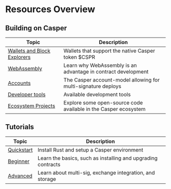 # Resources Overview

## Building on Casper

| Topic                                                       | Description                                                      |
| ----------------------------------------------------------- | ---------------------------------------------------------------- |
| [Wallets and Block Explorers](./build-on-casper.md#wallets) | Wallets that support the native Casper token $CSPR |
| [WebAssembly](./build-on-casper.md#developer-friendly-language) | Learn why WebAssembly is an advantage in contract development |
| [Accounts](./build-on-casper.md#powerful-accounts) | The Casper account-model allowing for multi-signature deploys |
| [Developer tools](./build-on-casper.md#development-tools) | Available development tools |
| [Ecosystem Projects](./casper-open-source-software.md) | Explore some open-source code available in the Casper ecosystem |

## Tutorials

| Topic                                                       | Description                                                      |
| ----------------------------------------------------------- | ---------------------------------------------------------------- |
| [Quickstart](./quick-start.md) | Install Rust and setup a Casper environment  |
| [Beginner](./beginner/index.md) | Learn the basics, such as installing and upgrading contracts |
| [Advanced](./advanced/index.md) | Learn about multi-sig, exchange integration, and storage |
